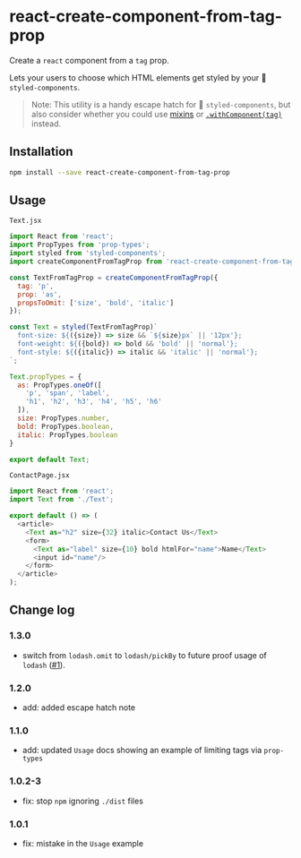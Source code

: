 # react-create-component-from-tag-prop

Create a `react` component from a `tag` prop.

Lets your users to choose which HTML elements get styled by your 💅 `styled-components`.

> Note: This utility is a handy escape hatch for 💅 `styled-components`, but also consider whether you could use [mixins](https://github.com/styled-components/styled-components/blob/master/docs/tips-and-tricks.md#using-javascript-to-our-advantage) or [`.withComponent(tag)`](https://www.styled-components.com/docs/basics#extending-styles) instead.

## Installation

```bash
npm install --save react-create-component-from-tag-prop
```

## Usage

`Text.jsx`
```js
import React from 'react';
import PropTypes from 'prop-types';
import styled from 'styled-components';
import createComponentFromTagProp from 'react-create-component-from-tag-prop';

const TextFromTagProp = createComponentFromTagProp({
  tag: 'p',
  prop: 'as',
  propsToOmit: ['size', 'bold', 'italic']
});

const Text = styled(TextFromTagProp)`
  font-size: ${({size}) => size && `${size}px` || '12px'};
  font-weight: ${({bold}) => bold && 'bold' || 'normal'};
  font-style: ${({italic}) => italic && 'italic' || 'normal'};
`;

Text.propTypes = {
  as: PropTypes.oneOf([
    'p', 'span', 'label', 
    'h1', 'h2', 'h3', 'h4', 'h5', 'h6'
  ]),
  size: PropTypes.number,
  bold: PropTypes.boolean,
  italic: PropTypes.boolean
}

export default Text;

```

`ContactPage.jsx`
```js
import React from 'react';
import Text from './Text';

export default () => (
  <article>
    <Text as="h2" size={32} italic>Contact Us</Text>
    <form>
      <Text as="label" size={10} bold htmlFor="name">Name</Text>
      <input id="name"/>
    </form>
  </article>
);

```

## Change log

### 1.3.0

- switch from `lodash.omit` to `lodash/pickBy` to future proof usage of `lodash` ([#1](https://github.com/jameslnewell/react-create-component-from-tag-prop/pull/1)).

### 1.2.0

- add: added escape hatch note

### 1.1.0

- add: updated `Usage` docs showing an example of limiting tags via `prop-types`

### 1.0.2-3

- fix: stop `npm` ignoring `./dist` files

### 1.0.1

- fix: mistake in the `Usage` example
